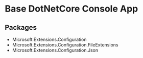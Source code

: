 # Base DotNetCore Console App

## Packages
* Microsoft.Extensions.Configuration
* Microsoft.Extensions.Configuration.FileExtensions
* Microsoft.Extensions.Configuration.Json